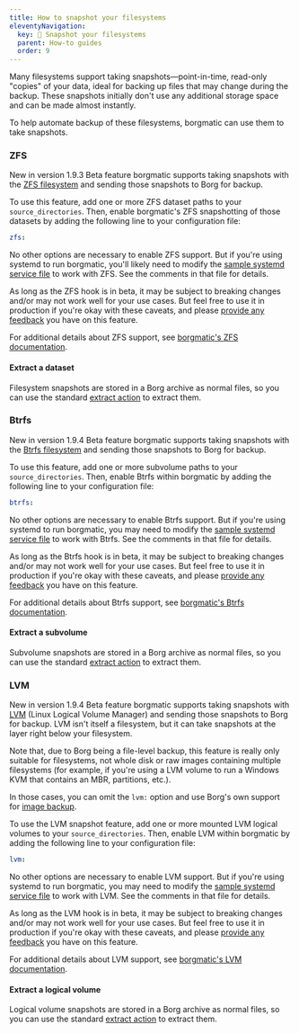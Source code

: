 ```yaml
---
title: How to snapshot your filesystems
eleventyNavigation:
  key: 📸 Snapshot your filesystems
  parent: How-to guides
  order: 9
---
```

Many filesystems support taking snapshots—point-in-time, read-only "copies" of
your data, ideal for backing up files that may change during the backup. These
snapshots initially don't use any additional storage space and can be made
almost instantly.

To help automate backup of these filesystems, borgmatic can use them to take
snapshots.


<a id="dataset-discovery"></a>
<a id="zfs-performance"></a>


### ZFS

<span class="minilink minilink-addedin">New in version 1.9.3</span> <span
class="minilink minilink-addedin">Beta feature</span> borgmatic supports
taking snapshots with the [ZFS filesystem](https://openzfs.org/) and sending
those snapshots to Borg for backup.

To use this feature, add one or more ZFS dataset paths to your
`source_directories`. Then, enable borgmatic's ZFS snapshotting of those
datasets by adding the following line to your configuration file:

```yaml
zfs:
```

No other options are necessary to enable ZFS support. But if you're using
systemd to run borgmatic, you'll likely need to modify the [sample systemd
service
file](https://projects.torsion.org/borgmatic-collective/borgmatic/raw/branch/main/sample/systemd/borgmatic.service)
to work with ZFS. See the comments in that file for details.

As long as the ZFS hook is in beta, it may be subject to breaking changes
and/or may not work well for your use cases. But feel free to use it in
production if you're okay with these caveats, and please [provide any
feedback](https://torsion.org/borgmatic/#issues) you have on this feature.

For additional details about ZFS support, see [borgmatic's ZFS
documentation](https://torsion.org/borgmatic/reference/configuration/data-sources/zfs/).


#### Extract a dataset

Filesystem snapshots are stored in a Borg archive as normal files, so
you can use the standard
[extract action](https://torsion.org/borgmatic/how-to/extract-a-backup/) to
extract them.


<a id="subvolume-discovery"></a>
<a id="btrfs-performance"></a>


### Btrfs

<span class="minilink minilink-addedin">New in version 1.9.4</span> <span
class="minilink minilink-addedin">Beta feature</span> borgmatic supports taking
snapshots with the [Btrfs filesystem](https://btrfs.readthedocs.io/) and sending
those snapshots to Borg for backup.

To use this feature, add one or more subvolume paths to your
`source_directories`. Then, enable Btrfs within borgmatic by adding the
following line to your configuration file:

```yaml
btrfs:
```

No other options are necessary to enable Btrfs support. But if you're using
systemd to run borgmatic, you may need to modify the [sample systemd service
file](https://projects.torsion.org/borgmatic-collective/borgmatic/raw/branch/main/sample/systemd/borgmatic.service)
to work with Btrfs. See the comments in that file for details.

As long as the Btrfs hook is in beta, it may be subject to breaking changes
and/or may not work well for your use cases. But feel free to use it in
production if you're okay with these caveats, and please [provide any
feedback](https://torsion.org/borgmatic/#issues) you have on this feature.

For additional details about Btrfs support, see [borgmatic's Btrfs
documentation](https://torsion.org/borgmatic/reference/configuration/data-sources/btrfs/).


#### Extract a subvolume

Subvolume snapshots are stored in a Borg archive as normal files, so you can use
the standard [extract
action](https://torsion.org/borgmatic/how-to/extract-a-backup/) to extract
them.


<a id="snapshot-size"></a>
<a id="logical-volume-discovery"></a>
<a id="lvm-performance"></a>


### LVM

<span class="minilink minilink-addedin">New in version 1.9.4</span> <span
class="minilink minilink-addedin">Beta feature</span> borgmatic supports
taking snapshots with [LVM](https://sourceware.org/lvm2/) (Linux Logical
Volume Manager) and sending those snapshots to Borg for backup. LVM isn't
itself a filesystem, but it can take snapshots at the layer right below your
filesystem.

Note that, due to Borg being a file-level backup, this feature is really only
suitable for filesystems, not whole disk or raw images containing multiple
filesystems (for example, if you're using a LVM volume to run a Windows
KVM that contains an MBR, partitions, etc.).

In those cases, you can omit the `lvm:` option and use Borg's own support for
[image backup](https://borgbackup.readthedocs.io/en/stable/deployment/image-backup.html).

To use the LVM snapshot feature, add one or more mounted LVM logical volumes to
your `source_directories`. Then, enable LVM within borgmatic by adding the
following line to your configuration file:

```yaml
lvm:
```

No other options are necessary to enable LVM support. But if you're using
systemd to run borgmatic, you may need to modify the [sample systemd service
file](https://projects.torsion.org/borgmatic-collective/borgmatic/raw/branch/main/sample/systemd/borgmatic.service)
to work with LVM. See the comments in that file for details.

As long as the LVM hook is in beta, it may be subject to breaking changes
and/or may not work well for your use cases. But feel free to use it in
production if you're okay with these caveats, and please [provide any
feedback](https://torsion.org/borgmatic/#issues) you have on this feature.

For additional details about LVM support, see [borgmatic's LVM
documentation](https://torsion.org/borgmatic/reference/configuration/data-sources/lvm/).


#### Extract a logical volume

Logical volume snapshots are stored in a Borg archive as normal files, so
you can use the standard
[extract action](https://torsion.org/borgmatic/how-to/extract-a-backup/) to
extract them.
